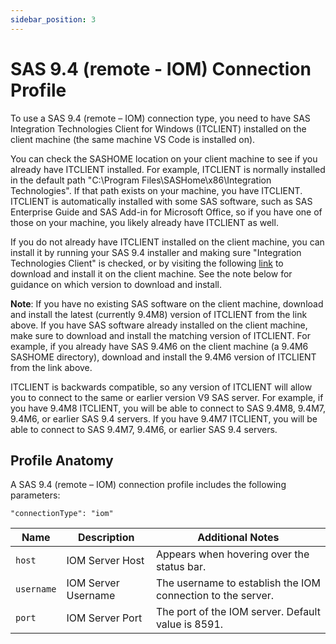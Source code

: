 ```yaml
---
sidebar_position: 3
---
```


# SAS 9.4 (remote - IOM) Connection Profile

To use a SAS 9.4 (remote – IOM) connection type, you need to have SAS Integration Technologies Client for Windows (ITCLIENT) installed on the client machine (the same machine VS Code is installed on).

You can check the SASHOME location on your client machine to see if you already have ITCLIENT installed. For example, ITCLIENT is normally installed in the default path "C:\Program Files\SASHome\x86\Integration Technologies". If that path exists on your machine, you have ITCLIENT. ITCLIENT is automatically installed with some SAS software, such as SAS Enterprise Guide and SAS Add-in for Microsoft Office, so if you have one of those on your machine, you likely already have ITCLIENT as well.

If you do not already have ITCLIENT installed on the client machine, you can install it by running your SAS 9.4 installer and making sure "Integration Technologies Client" is checked, or by visiting the following [link](https://support.sas.com/downloads/browse.htm?fil=&cat=56) to download and install it on the client machine. See the note below for guidance on which version to download and install.

**Note**: If you have no existing SAS software on the client machine, download and install the latest (currently 9.4M8) version of ITCLIENT from the link above. If you have SAS software already installed on the client machine, make sure to download and install the matching version of ITCLIENT. For example, if you already have SAS 9.4M6 on the client machine (a 9.4M6 SASHOME directory), download and install the 9.4M6 version of ITCLIENT from the link above.

ITCLIENT is backwards compatible, so any version of ITCLIENT will allow you to connect to the same or earlier version V9 SAS server. For example, if you have 9.4M8 ITCLIENT, you will be able to connect to SAS 9.4M8, 9.4M7, 9.4M6, or earlier SAS 9.4 servers. If you have 9.4M7 ITCLIENT, you will be able to connect to SAS 9.4M7, 9.4M6, or earlier SAS 9.4 servers.

## Profile Anatomy

A SAS 9.4 (remote – IOM) connection profile includes the following parameters:

`"connectionType": "iom"`

| Name       | Description         | Additional Notes                                            |
| ---------- | ------------------- | ----------------------------------------------------------- |
| `host`     | IOM Server Host     | Appears when hovering over the status bar.                  |
| `username` | IOM Server Username | The username to establish the IOM connection to the server. |
| `port`     | IOM Server Port     | The port of the IOM server. Default value is 8591.          |
